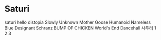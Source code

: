 # Saturi
saturi
hello distopia
Slowly
Unknown Mother Goose
Humanoid
Nameless Blue
Designant
Schranz
BUMP OF CHICKEN
World's End Dancehall
사투리
1
2
3
